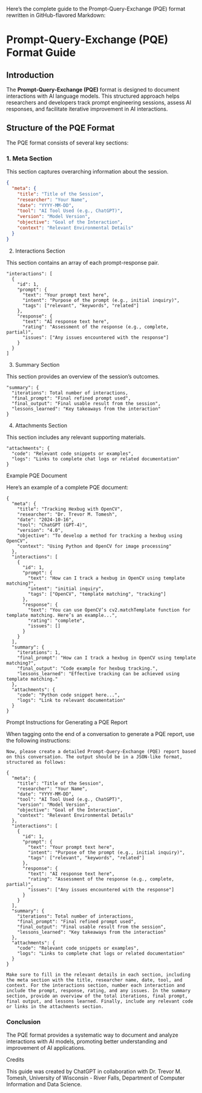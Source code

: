 Here’s the complete guide to the Prompt-Query-Exchange (PQE) format rewritten in GitHub-flavored Markdown:

# Prompt-Query-Exchange (PQE) Format Guide

## Introduction
The **Prompt-Query-Exchange (PQE)** format is designed to document interactions with AI language models. This structured approach helps researchers and developers track prompt engineering sessions, assess AI responses, and facilitate iterative improvement in AI interactions.

## Structure of the PQE Format

The PQE format consists of several key sections:

### 1. Meta Section
This section captures overarching information about the session.

```json
{
  "meta": {
    "title": "Title of the Session",
    "researcher": "Your Name",
    "date": "YYYY-MM-DD",
    "tool": "AI Tool Used (e.g., ChatGPT)",
    "version": "Model Version",
    "objective": "Goal of the Interaction",
    "context": "Relevant Environmental Details"
  }
}
```

2. Interactions Section

This section contains an array of each prompt-response pair.

```
"interactions": [
  {
    "id": 1,
    "prompt": {
      "text": "Your prompt text here",
      "intent": "Purpose of the prompt (e.g., initial inquiry)",
      "tags": ["relevant", "keywords", "related"]
    },
    "response": {
      "text": "AI response text here",
      "rating": "Assessment of the response (e.g., complete, partial)",
      "issues": ["Any issues encountered with the response"]
    }
  }
]
```

3. Summary Section

This section provides an overview of the session’s outcomes.

```
"summary": {
  "iterations": Total number of interactions,
  "final_prompt": "Final refined prompt used",
  "final_output": "Final usable result from the session",
  "lessons_learned": "Key takeaways from the interaction"
}
```

4. Attachments Section

This section includes any relevant supporting materials.

```
"attachments": {
  "code": "Relevant code snippets or examples",
  "logs": "Links to complete chat logs or related documentation"
}
```

Example PQE Document

Here’s an example of a complete PQE document:
```
{
  "meta": {
    "title": "Tracking Hexbug with OpenCV",
    "researcher": "Dr. Trevor M. Tomesh",
    "date": "2024-10-16",
    "tool": "ChatGPT (GPT-4)",
    "version": "4.0",
    "objective": "To develop a method for tracking a hexbug using OpenCV",
    "context": "Using Python and OpenCV for image processing"
  },
  "interactions": [
    {
      "id": 1,
      "prompt": {
        "text": "How can I track a hexbug in OpenCV using template matching?",
        "intent": "initial inquiry",
        "tags": ["OpenCV", "template matching", "tracking"]
      },
      "response": {
        "text": "You can use OpenCV’s cv2.matchTemplate function for template matching. Here’s an example...",
        "rating": "complete",
        "issues": []
      }
    }
  ],
  "summary": {
    "iterations": 1,
    "final_prompt": "How can I track a hexbug in OpenCV using template matching?",
    "final_output": "Code example for hexbug tracking.",
    "lessons_learned": "Effective tracking can be achieved using template matching."
  },
  "attachments": {
    "code": "Python code snippet here...",
    "logs": "Link to relevant documentation"
  }
}
```
Prompt Instructions for Generating a PQE Report

When tagging onto the end of a conversation to generate a PQE report, use the following instructions:

```
Now, please create a detailed Prompt-Query-Exchange (PQE) report based on this conversation. The output should be in a JSON-like format, structured as follows:

{
  "meta": {
    "title": "Title of the Session",
    "researcher": "Your Name",
    "date": "YYYY-MM-DD",
    "tool": "AI Tool Used (e.g., ChatGPT)",
    "version": "Model Version",
    "objective": "Goal of the Interaction",
    "context": "Relevant Environmental Details"
  },
  "interactions": [
    {
      "id": 1,
      "prompt": {
        "text": "Your prompt text here",
        "intent": "Purpose of the prompt (e.g., initial inquiry)",
        "tags": ["relevant", "keywords", "related"]
      },
      "response": {
        "text": "AI response text here",
        "rating": "Assessment of the response (e.g., complete, partial)",
        "issues": ["Any issues encountered with the response"]
      }
    }
  ],
  "summary": {
    "iterations": Total number of interactions,
    "final_prompt": "Final refined prompt used",
    "final_output": "Final usable result from the session",
    "lessons_learned": "Key takeaways from the interaction"
  },
  "attachments": {
    "code": "Relevant code snippets or examples",
    "logs": "Links to complete chat logs or related documentation"
  }
}

Make sure to fill in the relevant details in each section, including the meta section with the title, researcher name, date, tool, and context. For the interactions section, number each interaction and include the prompt, response, rating, and any issues. In the summary section, provide an overview of the total iterations, final prompt, final output, and lessons learned. Finally, include any relevant code or links in the attachments section.
```

### Conclusion

The PQE format provides a systematic way to document and analyze interactions with AI models, promoting better understanding and improvement of AI applications.

Credits

This guide was created by ChatGPT in collaboration with Dr. Trevor M. Tomesh, University of Wisconsin - River Falls, Department of Computer Information and Data Science.
